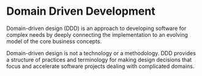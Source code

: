 # Domain Driven Development

Domain-driven design (DDD) is an approach to developing software for complex needs by deeply connecting the implementation to an evolving model of the core business concepts.

Domain-driven design is not a technology or a methodology. DDD provides a structure of practices and terminology for making design decisions that focus and accelerate software projects dealing with complicated domains.